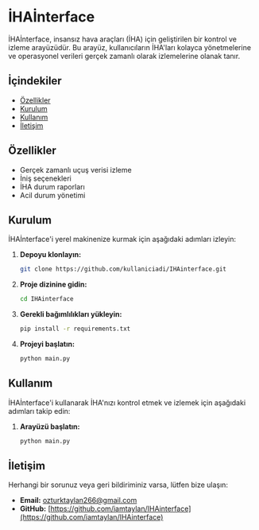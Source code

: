 # İHAİnterface

İHAİnterface, insansız hava araçları (İHA) için geliştirilen bir kontrol ve izleme arayüzüdür. Bu arayüz, kullanıcıların İHA'ları kolayca yönetmelerine ve operasyonel verileri gerçek zamanlı olarak izlemelerine olanak tanır.

## İçindekiler

- [Özellikler](#özellikler)
- [Kurulum](#kurulum)
- [Kullanım](#kullanım)
- [İletişim](#iletişim)

## Özellikler

- Gerçek zamanlı uçuş verisi izleme
- İniş seçenekleri
- İHA durum raporları
- Acil durum yönetimi

## Kurulum

İHAİnterface'i yerel makinenize kurmak için aşağıdaki adımları izleyin:

1. **Depoyu klonlayın:**

    ```bash
    git clone https://github.com/kullaniciadi/IHAinterface.git
    ```

2. **Proje dizinine gidin:**

    ```bash
    cd IHAinterface
    ```

3. **Gerekli bağımlılıkları yükleyin:**

    ```bash
    pip install -r requirements.txt
    ```

4. **Projeyi başlatın:**

    ```bash
    python main.py
    ```

## Kullanım

İHAİnterface'i kullanarak İHA'nızı kontrol etmek ve izlemek için aşağıdaki adımları takip edin:

1. **Arayüzü başlatın:**

    ```bash
    python main.py
    ```

## İletişim

Herhangi bir sorunuz veya geri bildiriminiz varsa, lütfen bize ulaşın:

- **Email:** ozturktaylan266@gmail.com
- **GitHub:** [https://github.com/iamtaylan/IHAinterface](https://github.com/iamtaylan/IHAinterface)
